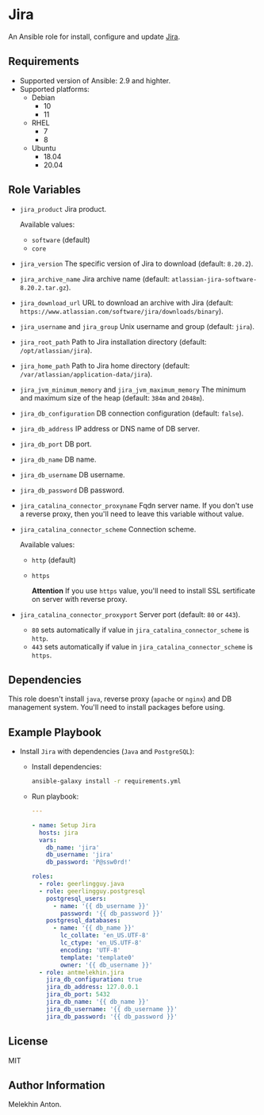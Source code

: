Jira
====

An Ansible role for install, configure and update [Jira](https://www.atlassian.com/ru/software/jira).

Requirements
------------

- Supported version of Ansible: 2.9 and highter.
- Supported platforms:
  - Debian
    - 10
    - 11
  - RHEL
    - 7
    - 8
  - Ubuntu
    - 18.04
    - 20.04

Role Variables
--------------

- `jira_product` Jira product.

  Available values:
  - `software` (default)
  - `core`

- `jira_version` The specific version of Jira to download (default: `8.20.2`).
- `jira_archive_name` Jira archive name (default: `atlassian-jira-software-8.20.2.tar.gz`).
- `jira_download_url` URL to download an archive with Jira (default: `https://www.atlassian.com/software/jira/downloads/binary`).
- `jira_username` and `jira_group` Unix username and group (default: `jira`).
- `jira_root_path` Path to Jira installation directory (default: `/opt/atlassian/jira`).
- `jira_home_path` Path to Jira home directory (default: `/var/atlassian/application-data/jira`).
- `jira_jvm_minimum_memory` and `jira_jvm_maximum_memory` The minimum and maximum size of the heap (default: `384m` and `2048m`).
- `jira_db_configuration` DB connection configuration (default: `false`).
- `jira_db_address` IP address or DNS name of DB server.
- `jira_db_port` DB port.
- `jira_db_name` DB name.
- `jira_db_username` DB username.
- `jira_db_password` DB password.
- `jira_catalina_connector_proxyname` Fqdn server name. If you don't use a reverse proxy, then you'll need to leave this variable without value.
- `jira_catalina_connector_scheme` Connection scheme.

  Available values:
  - `http` (default)
  - `https`

    **Attention** If you use `https` value, you'll need to install SSL sertificate on server with reverse proxy.

- `jira_catalina_connector_proxyport` Server port (default: `80` or `443`).
  - `80` sets automatically if value in `jira_catalina_connector_scheme` is `http`.
  - `443` sets automatically if value in `jira_catalina_connector_scheme` is `https`.

Dependencies
------------

This role doesn't install `java`, reverse proxy (`apache` or `nginx`) and DB management system. You'll need to install packages before using.

Example Playbook
----------------

- Install `Jira` with dependencies (`Java` and `PostgreSQL`):

  - Install dependencies:

    ```bash
    ansible-galaxy install -r requirements.yml
    ```

  - Run playbook:

    ```yaml
    ---

    - name: Setup Jira
      hosts: jira
      vars:
        db_name: 'jira'
        db_username: 'jira'
        db_password: 'P@ssw0rd!'

    roles:
      - role: geerlingguy.java
      - role: geerlingguy.postgresql
        postgresql_users:
          - name: '{{ db_username }}'
            password: '{{ db_password }}'
        postgresql_databases:
          - name: '{{ db_name }}'
            lc_collate: 'en_US.UTF-8'
            lc_ctype: 'en_US.UTF-8'
            encoding: 'UTF-8'
            template: 'template0'
            owner: '{{ db_username }}'
      - role: antmelekhin.jira
        jira_db_configuration: true
        jira_db_address: 127.0.0.1
        jira_db_port: 5432
        jira_db_name: '{{ db_name }}'
        jira_db_username: '{{ db_username }}'
        jira_db_password: '{{ db_password }}'
    ```

License
-------

MIT

Author Information
------------------

Melekhin Anton.
